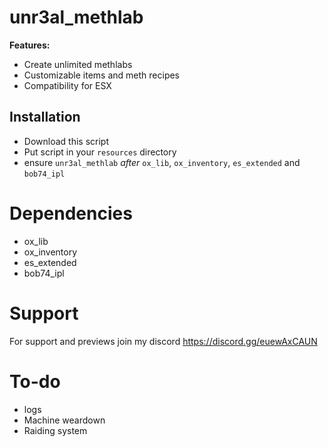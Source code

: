 # unr3al_methlab

<b>Features:</b>
- Create unlimited methlabs
- Customizable items and meth recipes
- Compatibility for ESX

## Installation

- Download this script
- Put script in your `resources` directory
- ensure `unr3al_methlab` *after* `ox_lib`, `ox_inventory`, `es_extended` and `bob74_ipl`

# Dependencies
 - ox_lib
 - ox_inventory
 - es_extended
 - bob74_ipl

# Support
For support and previews join my discord
https://discord.gg/euewAxCAUN

# To-do
- logs
- Machine weardown
- Raiding system
